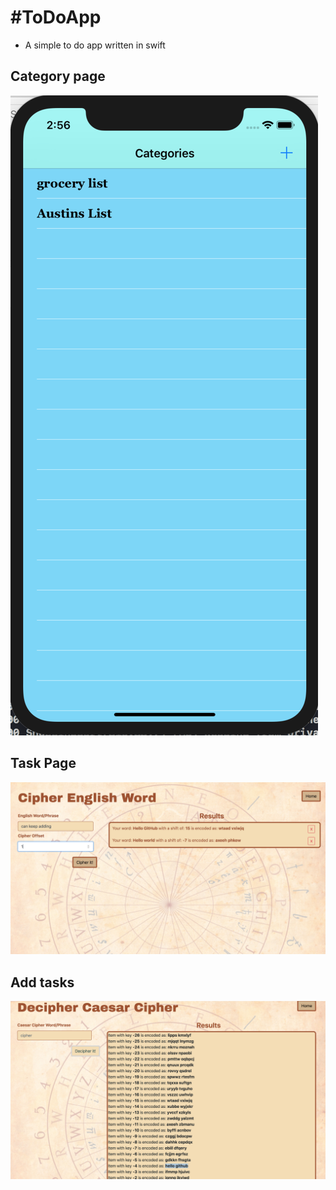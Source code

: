 # #ToDoApp

* A simple to do app written in swift
## Category page
![Design](https://github.com/AustinEnglish/ToDoApp/blob/master/Screen%20Shot%202019-03-15%20at%202.56.05%20PM.png "categories")

## Task Page
![cipher pages](https://github.com/AustinEnglish/Ceasar-Cipher/blob/master/Screen%20Shot%202019-02-02%20at%2012.26.54%20PM.png?raw=true "Title")

## Add tasks
![cipher pages](https://github.com/AustinEnglish/Ceasar-Cipher/blob/master/Screen%20Shot%202019-02-02%20at%2012.27.55%20PM.png?raw=true "Title")
